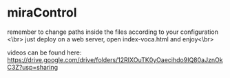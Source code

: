 # miraControl

remember to change paths inside the files according to your configuration <\br>
just deploy on a web server, open index-voca.html and enjoy<\br>

videos can be found here: https://drive.google.com/drive/folders/12RIXOuTK0yOaecihdo9IQ80aJznOkC3Z?usp=sharing

